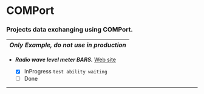 # COMPort
### Projects data exchanging using COMPort. 

|*Only Example, do not use in production*|
|-|
   - ***Radio wave level meter BARS.*** [Web site](https://bars.nt-rt.ru/)
 
     - [x] InProgress ``` test ability waiting ```
     - [ ] Done
---
